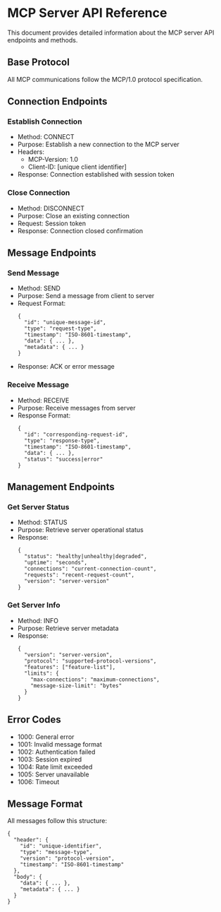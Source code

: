 # MCP Server API Reference

This document provides detailed information about the MCP server API endpoints and methods.

## Base Protocol

All MCP communications follow the MCP/1.0 protocol specification.

## Connection Endpoints

### Establish Connection
- Method: CONNECT
- Purpose: Establish a new connection to the MCP server
- Headers: 
  - MCP-Version: 1.0
  - Client-ID: [unique client identifier]
- Response: Connection established with session token

### Close Connection
- Method: DISCONNECT
- Purpose: Close an existing connection
- Request: Session token
- Response: Connection closed confirmation

## Message Endpoints

### Send Message
- Method: SEND
- Purpose: Send a message from client to server
- Request Format:
  ```
  {
    "id": "unique-message-id",
    "type": "request-type",
    "timestamp": "ISO-8601-timestamp",
    "data": { ... },
    "metadata": { ... }
  }
  ```
- Response: ACK or error message

### Receive Message
- Method: RECEIVE
- Purpose: Receive messages from server
- Response Format:
  ```
  {
    "id": "corresponding-request-id",
    "type": "response-type",
    "timestamp": "ISO-8601-timestamp",
    "data": { ... },
    "status": "success|error"
  }
  ```

## Management Endpoints

### Get Server Status
- Method: STATUS
- Purpose: Retrieve server operational status
- Response:
  ```
  {
    "status": "healthy|unhealthy|degraded",
    "uptime": "seconds",
    "connections": "current-connection-count",
    "requests": "recent-request-count",
    "version": "server-version"
  }
  ```

### Get Server Info
- Method: INFO
- Purpose: Retrieve server metadata
- Response:
  ```
  {
    "version": "server-version",
    "protocol": "supported-protocol-versions",
    "features": ["feature-list"],
    "limits": {
      "max-connections": "maximum-connections",
      "message-size-limit": "bytes"
    }
  }
  ```

## Error Codes

- 1000: General error
- 1001: Invalid message format
- 1002: Authentication failed
- 1003: Session expired
- 1004: Rate limit exceeded
- 1005: Server unavailable
- 1006: Timeout

## Message Format

All messages follow this structure:
```
{
  "header": {
    "id": "unique-identifier",
    "type": "message-type",
    "version": "protocol-version",
    "timestamp": "ISO-8601-timestamp"
  },
  "body": {
    "data": { ... },
    "metadata": { ... }
  }
}
```